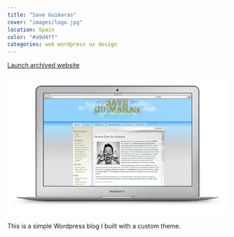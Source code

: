 ```yaml
---
title: "Save Guimaras"
cover: "images/logo.jpg"
location: Spain
color: "#a9d4ff"
categories: web wordpress ux design
---
```


<p class="align-center">
<a class="btn" href="http://saveguimaras.herokuapp.com" target="_blank">Launch archived website</a>
</p>

![](./images/1.jpg)

This is a simple Wordpress blog I built with a custom theme.
